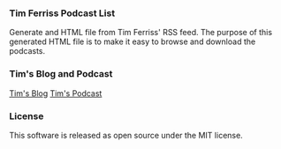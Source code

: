 ### Tim Ferriss Podcast List

Generate and HTML file from Tim Ferriss' RSS feed. The purpose of this generated HTML file is to make it easy to browse and download the podcasts. 

### Tim's Blog and Podcast

[Tim's Blog](https://tim.blog/)
[Tim's Podcast](https://tim.blog/podcast/)

### License

This software is released as open source under the MIT license.